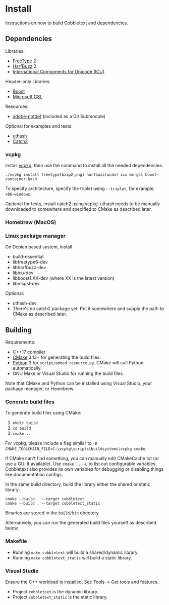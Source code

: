 # Install

Instructions on how to build Cobbletext and dependencies.

## Dependencies

Libraries:

* [FreeType](https://www.freetype.org/) 2
* [HarfBuzz](https://www.freedesktop.org/wiki/Software/HarfBuzz/) 2
* [International Components for Unicode (ICU)](http://site.icu-project.org/)

Header-only libraries:

* [Boost](https://www.boost.org/)
* [Microsoft GSL](https://github.com/microsoft/GSL)

Resources:

* [adobe-notdef](https://github.com/adobe-fonts/adobe-notdef) (included as a Git Submodule)

Optional for examples and tests:

* [uthash](https://troydhanson.github.io/uthash/)
* [Catch2](https://github.com/catchorg/Catch2)

### vcpkg

Install [vcpkg](https://github.com/microsoft/vcpkg), then use the command to install all the needed dependencies:

    ./vcpkg install freetype[bzip2,png] harfbuzz[ucdn] icu ms-gsl boost-container-hash

To specify architecture, specify the triplet using `--triplet`, for example, `x86-windows`.

Optional for tests, install catch2 using vcpkg. uthash needs to be manually downloaded to somewhere and specified to CMake as described later.

### Homebrew (MacOS)

### Linux package manager

On Debian based system, install

* build-essential
* libfreetype6-dev
* libharfbuzz-dev
* libicu-dev
* libboost1.XX-dev (where XX is the latest version)
* libmsgsl-dev

Optional:

* uthash-dev
* There's no catch2 package yet. Put it somewhere and supply the path to CMake as described later.

## Building

Requirements:

* C++17 compiler
* [CMake](https://cmake.org/) 3.13+ for generating the build files.
* [Python](https://www.python.org/) 3 for `script/embed_resource.py`. CMake will call Python automatically.
* GNU Make or Visual Studio for running the build files.

Note that CMake and Python can be installed using Visual Studio, your package manager, or Homebrew.

### Generate build files

To generate build files using CMake:

1. `mkdir build`
2. `cd build`
3. `cmake ..`

For vcpkg, please include a flag similar to `-D CMAKE_TOOLCHAIN_FILE=C:\vcpkg\scripts\buildsystems\vcpkg.cmake`.

If CMake can't find something, you can manually edit CMakeCache.txt (or use a GUI if available). Use `cmake .. -L` to list out configurable variables. Cobbletext also provides its own variables for debugging or disabling things like documentation configs.

In the same build directory, build the library either the shared or static library:

    cmake --build . --target cobbletext
    cmake --build . --target cobbletext_static

Binaries are stored in the `build/bin` directory.

Alternatively, you can run the generated build files yourself as described below.

### Makefile

* Running `make cobbletext` will build a shared/dynamic library.
* Running `make cobbletext_static` will build a static library.

### Visual Studio

Ensure the C++ workload is installed. See Tools -> Get tools and features.

* Project `cobbletext` is the dynamic library.
* Project `cobbletext_static` is the static library.
